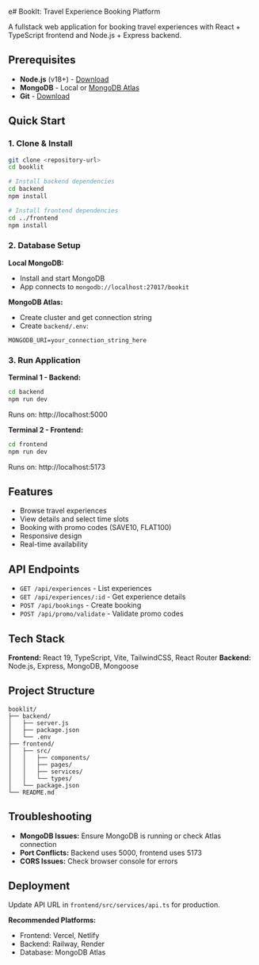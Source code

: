 e# BookIt: Travel Experience Booking Platform

A fullstack web application for booking travel experiences with React + TypeScript frontend and Node.js + Express backend.

## Prerequisites

- **Node.js** (v18+) - [Download](https://nodejs.org/)
- **MongoDB** - Local or [MongoDB Atlas](https://www.mongodb.com/atlas)
- **Git** - [Download](https://git-scm.com/)

## Quick Start

### 1. Clone & Install
```bash
git clone <repository-url>
cd booklit

# Install backend dependencies
cd backend
npm install

# Install frontend dependencies
cd ../frontend
npm install
```

### 2. Database Setup

**Local MongoDB:**
- Install and start MongoDB
- App connects to `mongodb://localhost:27017/bookit`

**MongoDB Atlas:**
- Create cluster and get connection string
- Create `backend/.env`:
```
MONGODB_URI=your_connection_string_here
```

### 3. Run Application

**Terminal 1 - Backend:**
```bash
cd backend
npm run dev
```
Runs on: http://localhost:5000

**Terminal 2 - Frontend:**
```bash
cd frontend
npm run dev
```
Runs on: http://localhost:5173

## Features

- Browse travel experiences
- View details and select time slots
- Booking with promo codes (SAVE10, FLAT100)
- Responsive design
- Real-time availability

## API Endpoints

- `GET /api/experiences` - List experiences
- `GET /api/experiences/:id` - Get experience details
- `POST /api/bookings` - Create booking
- `POST /api/promo/validate` - Validate promo codes

## Tech Stack

**Frontend:** React 19, TypeScript, Vite, TailwindCSS, React Router
**Backend:** Node.js, Express, MongoDB, Mongoose

## Project Structure

```
booklit/
├── backend/
│   ├── server.js
│   ├── package.json
│   └── .env
├── frontend/
│   ├── src/
│   │   ├── components/
│   │   ├── pages/
│   │   ├── services/
│   │   └── types/
│   └── package.json
└── README.md
```

## Troubleshooting

- **MongoDB Issues:** Ensure MongoDB is running or check Atlas connection
- **Port Conflicts:** Backend uses 5000, frontend uses 5173
- **CORS Issues:** Check browser console for errors

## Deployment

Update API URL in `frontend/src/services/api.ts` for production.

**Recommended Platforms:**
- Frontend: Vercel, Netlify
- Backend: Railway, Render
- Database: MongoDB Atlas